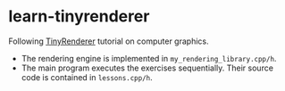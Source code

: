 # learn-tinyrenderer
Following [TinyRenderer](https://github.com/ssloy/tinyrenderer) tutorial on computer graphics. 


- The rendering engine is implemented in `my_rendering_library.cpp/h`.
- The main program executes the exercises sequentially. Their source code is contained in `lessons.cpp/h`.
